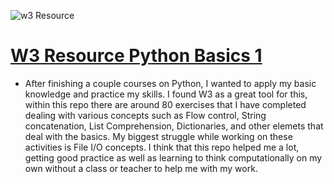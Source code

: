 ![w3 Resource](https://user-images.githubusercontent.com/86697301/128637552-abb69e1a-2e70-4f3e-bb17-23655088422b.png)

# [W3 Resource Python Basics 1](https://github.com/Darrenrodricks/w3resourceBasicPython1/tree/main/w3schoolPractice)

* After finishing a couple courses on Python, I wanted to apply my basic knowledge and practice my skills. I found W3 as a great tool for this, within this repo there are around 80 exercises that I have completed dealing with various concepts such as Flow control, String concatenation, List Comprehension, Dictionaries, and other elemets that deal with the basics. My biggest struggle while working on these activities is File I/O concepts. I think that this repo helped me a lot, getting good practice as well as learning to think computationally on my own without a class or teacher to help me with my work.
